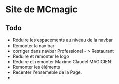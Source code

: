 # Site de MCmagic

## Todo

- Réduire les espacements au niveau de la navbar 
- Remonter la nav bar
- corriger dans navbar Professionel - > Restaurant
- Réduire et remonter le logo
- Réduire et remonter Maxime Claudel MAGICIEN
- Remonter les éléments
- Recenter l'ensemeble de la Page.
- 